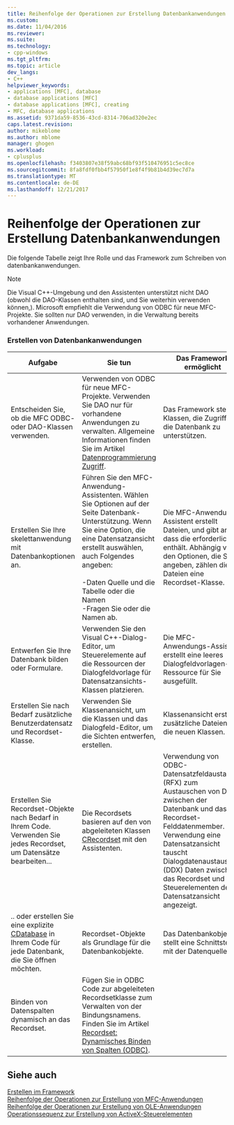```yaml
---
title: Reihenfolge der Operationen zur Erstellung Datenbankanwendungen | Microsoft Docs
ms.custom: 
ms.date: 11/04/2016
ms.reviewer: 
ms.suite: 
ms.technology:
- cpp-windows
ms.tgt_pltfrm: 
ms.topic: article
dev_langs:
- C++
helpviewer_keywords:
- applications [MFC], database
- database applications [MFC]
- database applications [MFC], creating
- MFC, database applications
ms.assetid: 9371da59-8536-43cd-8314-706ad320e2ec
caps.latest.revision: 
author: mikeblome
ms.author: mblome
manager: ghogen
ms.workload:
- cplusplus
ms.openlocfilehash: f3403807e38f59abc68bf93f510476951c5ec8ce
ms.sourcegitcommit: 8fa8fdf0fbb4f57950f1e8f4f9b81b4d39ec7d7a
ms.translationtype: MT
ms.contentlocale: de-DE
ms.lasthandoff: 12/21/2017
---
```

# <a name="sequence-of-operations-for-creating-database-applications"></a>Reihenfolge der Operationen zur Erstellung Datenbankanwendungen
Die folgende Tabelle zeigt Ihre Rolle und das Framework zum Schreiben von datenbankanwendungen.  
  
> [!NOTE]
>  Die Visual C++-Umgebung und den Assistenten unterstützt nicht DAO (obwohl die DAO-Klassen enthalten sind, und Sie weiterhin verwenden können,). Microsoft empfiehlt die Verwendung von ODBC für neue MFC-Projekte. Sie sollten nur DAO verwenden, in die Verwaltung bereits vorhandener Anwendungen.  
  
### <a name="creating-database-applications"></a>Erstellen von Datenbankanwendungen  
  
|Aufgabe|Sie tun|Das Framework ermöglicht|  
|----------|------------|------------------------|  
|Entscheiden Sie, ob die MFC ODBC- oder DAO-Klassen verwenden.|Verwenden von ODBC für neue MFC-Projekte. Verwenden Sie DAO nur für vorhandene Anwendungen zu verwalten. Allgemeine Informationen finden Sie im Artikel [Datenprogrammierung Zugriff](../data/data-access-programming-mfc-atl.md).|Das Framework stellt Klassen, die Zugriff auf die Datenbank zu unterstützen.|  
|Erstellen Sie Ihre skelettanwendung mit Datenbankoptionen an.|Führen Sie den MFC-Anwendung-Assistenten. Wählen Sie Optionen auf der Seite Datenbank-Unterstützung. Wenn Sie eine Option, die eine Datensatzansicht erstellt auswählen, auch Folgendes angeben:<br /><br /> -Daten Quelle und die Tabelle oder die Namen<br />-Fragen Sie oder die Namen ab.|Die MFC-Anwendung-Assistent erstellt Dateien, und gibt an, dass die erforderlichen enthält. Abhängig von den Optionen, die Sie angeben, zählen die Dateien eine Recordset-Klasse.|  
|Entwerfen Sie Ihre Datenbank bilden oder Formulare.|Verwenden Sie den Visual C++-Dialog-Editor, um Steuerelemente auf die Ressourcen der Dialogfeldvorlage für Datensatzansichts-Klassen platzieren.|Die MFC-Anwendungs-Assistent erstellt eine leeres Dialogfeldvorlagen-Ressource für Sie ausgefüllt.|  
|Erstellen Sie nach Bedarf zusätzliche Benutzerdatensatz und Recordset-Klasse.|Verwenden Sie Klassenansicht, um die Klassen und das Dialogfeld-Editor, um die Sichten entwerfen, erstellen.|Klassenansicht erstellt zusätzliche Dateien für die neuen Klassen.|  
|Erstellen Sie Recordset-Objekte nach Bedarf in Ihrem Code. Verwenden Sie jedes Recordset, um Datensätze bearbeiten...|Die Recordsets basieren auf den von abgeleiteten Klassen [CRecordset](../mfc/reference/crecordset-class.md) mit den Assistenten.|Verwendung von ODBC-Datensatzfeldaustausch (RFX) zum Austauschen von Daten zwischen der Datenbank und das Recordset-Felddatenmember. Bei Verwendung eine Datensatzansicht tauscht Dialogdatenaustausch (DDX) Daten zwischen das Recordset und den Steuerelementen der Datensatzansicht angezeigt.|  
|.. oder erstellen Sie eine explizite [CDatabase](../mfc/reference/cdatabase-class.md) in Ihrem Code für jede Datenbank, die Sie öffnen möchten.|Recordset-Objekte als Grundlage für die Datenbankobjekte.|Das Datenbankobjekt stellt eine Schnittstelle mit der Datenquelle.|  
|Binden von Datenspalten dynamisch an das Recordset.|Fügen Sie in ODBC Code zur abgeleiteten Recordsetklasse zum Verwalten von der Bindungsnamens. Finden Sie im Artikel [Recordset: Dynamisches Binden von Spalten (ODBC)](../data/odbc/recordset-dynamically-binding-data-columns-odbc.md).||  
  
## <a name="see-also"></a>Siehe auch  
 [Erstellen im Framework](../mfc/building-on-the-framework.md)   
 [Reihenfolge der Operationen zur Erstellung von MFC-Anwendungen](../mfc/sequence-of-operations-for-building-mfc-applications.md)   
 [Reihenfolge der Operationen zur Erstellung von OLE-Anwendungen](../mfc/sequence-of-operations-for-creating-ole-applications.md)   
 [Operationssequenz zur Erstellung von ActiveX-Steuerelementen](../mfc/sequence-of-operations-for-creating-activex-controls.md)
